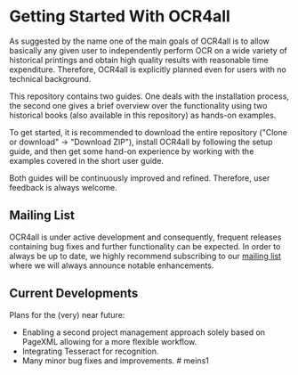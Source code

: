 # Getting Started With OCR4all

As suggested by the name one of the main goals of OCR4all is to allow basically
any given user to independently perform OCR on a wide variety of historical printings
and obtain high quality results with reasonable time expenditure. Therefore, OCR4all
is explicitly planned even for users with no technical background.

This repository contains two guides. One deals with the installation process,
the second one gives a brief overview over the functionality using two historical
books (also available in this repository) as hands-on examples.

To get started, it is recommended to download the entire repository
("Clone or download" -> "Download ZIP"), install OCR4all by following the setup guide,
and then get some hand-on experience by working with the examples covered in the
short user guide.

Both guides will be continuously improved and refined. Therefore, user feedback is
always welcome.

## Mailing List

OCR4all is under active development and consequently, frequent releases containing bug fixes and further functionality can be expected. In order to always be up to date, we highly recommend subscribing to our [mailing list](https://lists.uni-wuerzburg.de/mailman/listinfo/ocr4all) where we will always announce notable enhancements.

## Current Developments

Plans for the (very) near future:
* Enabling a second project management approach solely based on PageXML allowing for a more flexible workflow.
* Integrating Tesseract for recognition.
* Many minor bug fixes and improvements.
#   m e i n s 1  
 